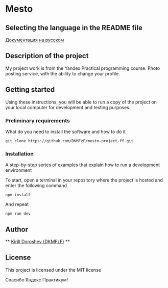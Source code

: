 # Mesto

## Selecting the language in the README file

[Документация на русском](docs/READMEru.md)

## Description of the project

My project work is from the Yandex Practical programming course. Photo posting service, with the ability to change your profile.

## Getting started

Using these instructions, you will be able to run a copy of the project on your local computer for development and testing purposes.

### Preliminary requirements

What do you need to install the software and how to do it

```
git clone https://github.com/DKMFzF/mesto-project-ff.git
```

### Installation

A step-by-step series of examples that explain how to run a development environment

To start, open a terminal in your repository where the project is hosted and enter the following command

```
npm install
```

And repeat

```
npm run dev
```

## Author

** [Kirill Doroshev (DKMFzF)](https://vk.com/dkmfzf ) **

## License

This project is licensed under the MIT license

Спасибо Яндекс Практикум!
